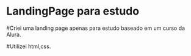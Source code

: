 # LandingPage para estudo

#Criei uma landing page apenas para estudo baseado em um curso da Alura.

#Utilizei html,css.
